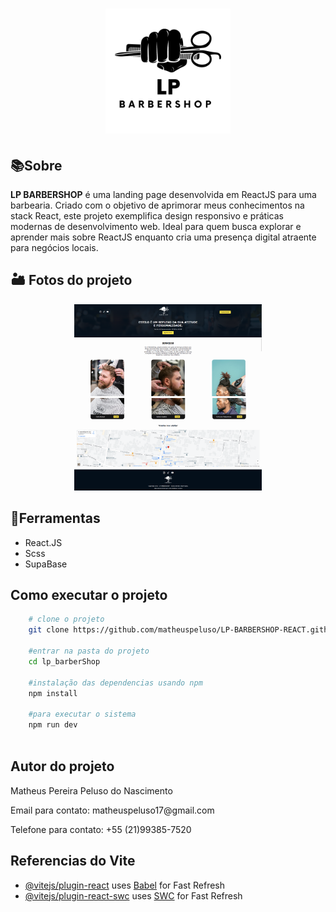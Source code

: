 <h1 align="center">
    <img src="./src/assets/logo-preto.png" width="200px">
    <br>
</h1>

## 📚Sobre

**LP BARBERSHOP** é uma landing page desenvolvida em ReactJS para uma barbearia. Criado com o objetivo de aprimorar meus conhecimentos na stack React, este projeto exemplifica design responsivo e práticas modernas de desenvolvimento web. Ideal para quem busca explorar e aprender mais sobre ReactJS enquanto cria uma presença digital atraente para negócios locais.

## 🏜️ Fotos do projeto
<div align="center">
    <img src="./src/assets/prints/1.png" width="300px">
    <img src="./src/assets/prints/2.png" width="300px">
</div>


## 🔨Ferramentas

- React.JS
- Scss
- SupaBase


## Como executar o projeto
```bash
    # clone o projeto
    git clone https://github.com/matheuspeluso/LP-BARBERSHOP-REACT.githttps://github.com/matheuspeluso/LP-BARBERSHOP-REACT.git

    #entrar na pasta do projeto
    cd lp_barberShop

    #instalação das dependencias usando npm 
    npm install 

    #para executar o sistema 
    npm run dev
    
```
## Autor do projeto
<p>Matheus Pereira Peluso do Nascimento</p>
<p>Email para contato: matheuspeluso17@gmail.com</p>
<p>Telefone para contato: +55 (21)99385-7520</p>

## Referencias do Vite

- [@vitejs/plugin-react](https://github.com/vitejs/vite-plugin-react/blob/main/packages/plugin-react/README.md) uses [Babel](https://babeljs.io/) for Fast Refresh
- [@vitejs/plugin-react-swc](https://github.com/vitejs/vite-plugin-react-swc) uses [SWC](https://swc.rs/) for Fast Refresh
